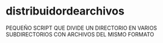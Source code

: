 # distribuidordearchivos
PEQUEÑO SCRIPT QUE DIVIDE UN DIRECTORIO EN VARIOS SUBDIRECTORIOS CON ARCHIVOS DEL MISMO FORMATO
